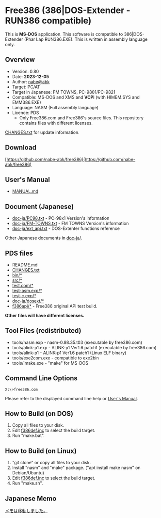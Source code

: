 # Free386 (386|DOS-Extender - RUN386 compatible)

This is **MS-DOS** application.
This software is compatible to 386|DOS-Extender (Phar Lap RUN386.EXE).
This is written in assembly language only.

## Overview

* Version: 0.80
* Date: **2023-12-05**
* Author: [nabe@abk](https://twitter.com/nabe_abk)
* Target: PC/AT
* Target in Japanese: FM TOWNS, PC-9801/PC-9821
* Compatible: MS-DOS and XMS and **VCPI** (with HIMEM.SYS and EMM386.EXE)
* Language: NASM (Full assembly language)
* Licence: PDS
	* Only Free386.com and Free386's source files. This repository contains files with different licenses.

[CHANGES.txt](CHANGES.txt) for update information.

## Download

[https://github.com/nabe-abk/free386](https://github.com/nabe-abk/free386)

## User's Manual

* [MANUAL.md](MANUAL.md)

## Document (Japanese)

* [doc-ja/PC98.txt](doc-ja/PC98.txt)     - PC-98x1 Version's information
* [doc-ja/FM-TOWNS.txt](doc-ja/FM-TOWNS.txt) - FM TOWNS Version's information
* [doc-ja/ext_api.txt](doc-ja/ext_api.txt)       - DOS-Extenter functions reference

Other Japanese documents in [doc-ja/](doc-ja/).

## PDS files

- README.md
- [CHANGES.txt](CHANGES.txt)
- [bin/*](bin/)
- [src/*](src/)
- [test.com/*](test.com/)
- [test-asm.exp/*](test-asm.exp/)
- [test-c.exp/*](test-c.exp/)
- [doc-ja/dosext/*](doc-ja/dosext/)
- [f386api/*](f386api/) - Free386 original API test build.

**Other files will have different licenses.**

## Tool Files (redistributed)

* tools/nasm.exp     - nasm-0.98.35.t03 (executable by free386.com)
* tools/alink-p1.exp - ALINK-p1 Ver1.6 patch1 (executable by free386.com)
* tools/alink-p1     - ALINK-p1 Ver1.6 patch1 (Linux ELF binary)
* tools/exe2com.exe  - compatible to exe2bin
* tools/imake.exe    - "make" for MS-DOS

## Command Line Options

```
X:\>free386.com
```

Please refer to the displayed command line help or [User's Manual](MANUAL.md).

## How to Build (on DOS)

1. Copy all files to your disk.
2. Edit [f386def.inc](src/f386def.inc) to select the build target.
3. Run "make.bat".

## How to Build (on Linux)

1. "git clone" or copy all files to your disk.
2. Install "nasm" and "make" package. ("apt install make nasm" on Debian/Ubuntu)
3. Edit [f386def.inc](src/f386def.inc) to select the build target.
4. Run "make.sh".

## Japanese Memo

[メモは移動しました。](doc-ja/memo.md)

